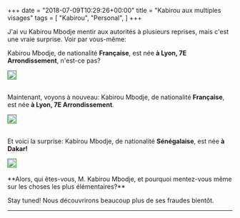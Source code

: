 +++
date = "2018-07-09T10:29:26+00:00"
title = "Kabirou aux multiples visages"
tags = [
    "Kabirou",
    "Personal",
]
+++

J'ai vu Kabirou Mbodje mentir aux autorités à plusieurs reprises, mais c'est une vraie surprise. Voir par vous-même:

<!--more-->


Kabirou Mbodje, de nationalité **Française**, est née **à Lyon, 7E Arrondissement**, n'est-ce pas?


<p></p>
<div class="container" style="width:auto">
  <a target="blank" href="https://res.cloudinary.com/vincentstradic/image/upload/f_auto,q_auto/v1523977187/Kabirou_passport_ca14jy.jpg">
    <img src="https://res.cloudinary.com/vincentstradic/image/upload/f_auto,q_auto/v1523977187/Kabirou_passport_ca14jy.jpg"  style="padding:1px;border:thin solid green;max-width:100%">
  </a>
</div>




<br>

Maintenant, voyons à nouveau: Kabirou Mbodje, de nationalité **Française**, est née **à Lyon, 7E Arrondissement**.


<p></p>
<div class="container" style="width:auto">
  <a target="blank" href="https://res.cloudinary.com/vincentstradic/image/upload/f_auto,q_auto/v1523977188/Kabirou_old_passport_wct6ij.jpg">
    <img src="https://res.cloudinary.com/vincentstradic/image/upload/f_auto,q_auto/v1523977188/Kabirou_old_passport_wct6ij.jpg"  style="padding:1px;border:thin solid green;max-width:100%">
  </a>
</div>


<br>

Et voici la surprise: Kabirou Mbodje, de nationalité **Sénégalaise**, est née **à Dakar!**

<p></p>
<div class="container" style="width:auto">
  <a target="blank" href="https://image.ibb.co/kTr92T/Screen_Shot_2018_07_07_at_12_31_58.jpg">
    <img src="https://image.ibb.co/kTr92T/Screen_Shot_2018_07_07_at_12_31_58.jpg"  style="padding:1px;border:thin solid green;max-width:100%">
  </a>
</div>
<br>
**Alors, qui êtes-vous, M. Kabirou Mbodje, et pourquoi mentez-vous même sur les choses les plus élémentaires?**

Stay tuned! Nous découvrirons beaucoup plus de ses fraudes bientôt.


<hr>
